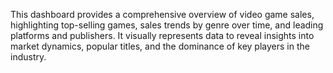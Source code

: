 This dashboard provides a comprehensive overview of video game sales, highlighting top-selling games, sales trends by genre over time, and leading platforms and publishers. It visually represents data to reveal insights into market dynamics, popular titles, and the dominance of key players in the industry.
